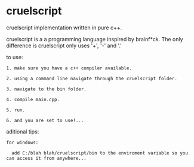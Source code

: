 # cruelscript
cruelscript implementation written in pure c++.

cruelscript is a a programming language inspired by brainf*ck. The only difference is cruelscript only uses '+', '-' and '.'

to use: 

    1. make sure you have a c++ compiler available.
  
    2. using a command line navigate through the cruelscript folder.
  
    3. navigate to the bin folder.
  
    4. compile main.cpp.
  
    5. run.
  
    6. and you are set to use!...
  
aditional tips:
  
    for windows:
    
      add C:/blah blah/cruelscript/bin to the enviroment variable so you can access it from anywhere...
